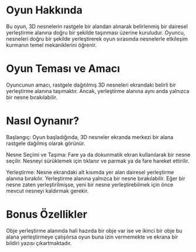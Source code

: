 # Oyun Hakkında
Bu oyun, 3D nesnelerin rastgele bir alandan alınarak belirlenmiş bir dairesel yerleştirme alanına doğru bir şekilde taşınması üzerine kuruludur. Oyuncu, nesneleri doğru bir şekilde yerleştirerek oyun sırasında nesnelerle etkileşim kurmanın temel mekaniklerini öğrenir.

# Oyun Teması ve Amacı
Oyuncunun amacı, rastgele dağıtılmış 3D nesneleri ekrandaki belirli bir yerleştirme alanına taşımaktır. Ancak, yerleştirme alanına aynı anda yalnızca bir nesne bırakılabilir.

# Nasıl Oynanır?

Başlangıç:
Oyun başladığında, 3D nesneler ekranda merkezi bir alana rastgele dağılmış olarak görünür.

Nesne Seçimi ve Taşıma:
Fare ya da dokunmatik ekran kullanılarak bir nesne seçilir.
Nesneyi sürüklemek için tıklanır ve parmak ya da fare hareket ettirilir.

Yerleştirme:
Nesne ekrandaki alt kısımda yer alan dairesel yerleştirme alanına bırakılır.
Yerleştirme alanına yalnızca bir nesne bırakılabilir. Eğer bir nesne zaten yerleştirilmişse, yeni bir nesne yerleştirebilmek için önce mevcut nesneyi kaldırmak gerekir.

# Bonus Özellikler
Obje yerleştirme alanında hali hazırda bir obje var ise ve ikinci bir obje bu alana yerleştirmeye çalışılırsa oyun buna izin vermemekte ve ekrana bir bildiri yazısı çıkartmaktadır.
